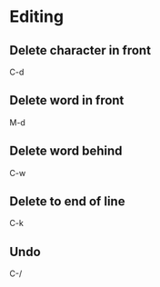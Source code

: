 # Editing

## Delete character in front

C-d

## Delete word in front

M-d

## Delete word behind

C-w

## Delete to end of line

C-k

## Undo

C-/
